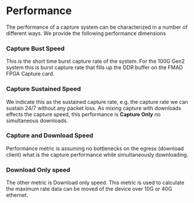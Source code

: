 # Performance

The performance of a capture system can be characterized in a number of different ways. We provide the following performance dimensions

### Capture Bust Speed

This is the short time burst capture rate of the system. For the 100G Gen2 system this is burst capture rate that fills up the DDR buffer on the FMAD FPGA Capture card.

### Capture Sustained Speed

We indicate this as the sustained capture rate, e.g. the capture rate we can sustain 24/7 without any packet loss. As mixing capture with downloads effects the capture speed, this performance is **Capture Only** no simultaneous downloads.

### Capture and Download Speed

Performance metric is assuming no bottlenecks on the egress \(download client\) what is the capture performance while simultaneously downloading.

### Download Only speed

The other metric is Download only speed. This metric is used to calculate the maximum rate data can be moved of the device over 10G or 40G ethernet.

